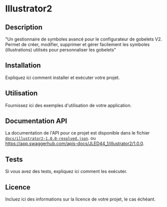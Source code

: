 # Illustrator2

## Description

"Un gestionnaire de symboles avancé pour le configurateur de gobelets V2. Permet de créer, modifier, supprimer et gérer facilement les symboles (illustrations) utilisés pour personnaliser les gobelets"

## Installation

Expliquez ici comment installer et exécuter votre projet.

## Utilisation

Fournissez ici des exemples d'utilisation de votre application.

## Documentation API

La documentation de l'API pour ce projet est disponible dans le fichier [`docs/illustrator2-1.0.0-resolved.json`](docs/illustrator2-1.0.0-resolved.json).
ou https://app.swaggerhub.com/apis-docs/JLED44_1/illustrator2/1.0.0.

## Tests

Si vous avez des tests, expliquez ici comment les exécuter.

## Licence

Incluez ici des informations sur la licence de votre projet, le cas échéant.
